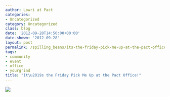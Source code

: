 ```yaml
---
author: Lowri at Pact
categories:
- Uncategorized
category: Uncategorized
class: blog
date: '2012-09-28T14:50:00+00:00'
date-shown: '2012-09-28'
layout: post
permalink: /spilling_beans/its-the-friday-pick-me-up-at-the-pact-office
tags:
- community
- event
- office
- yourgrind
title: "It\u2019s the Friday Pick Me Up at the Pact Office!"
---
```


![](http://pactcoffee.files.wordpress.com/2012/09/tumblr_mb2ekrija41rh0464o1_1280.jpg)